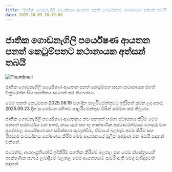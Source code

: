 ```yaml
---
title: "ජාතික ගොඩනැගිලි පර්යේෂණ ආයතන පනත් කෙටුම්පතට කථානායක අත්සන් තබයි"
date: 2025-10-09 10:15:00
---
```


# ජාතික ගොඩනැගිලි පර්යේෂණ ආයතන පනත් කෙටුම්පතට කථානායක අත්සන් තබයි

![Thumbnail](https://helakuru.sgp1.cdn.digitaloceanspaces.com/esana/images/lib/jagath-wickramanayake-sing-new.jpg)

ජාතික ගොඩනැගිලි පර්යේෂණ ආයතන පනත් කෙටුම්පත සඳහා කථානායක ජගත් වික්‍රමරත්න සිය සහතිකය සටහන් කර තිබෙනවා.

මෙම පනත් කෙටුම්පත 2025.08.19 වන දින පාර්ලිමේන්තුවට ඉදිරිපත් කරන ලද අතර, 2025.09.23 දින සංශෝධන රහිතව පාර්ලිමේන්තුව විසින් සම්මත කර තිබුණා.

ජාතික ගොඩනැගිලි පර්යේෂණ ආයතනය නව පනතක් හරහා ස්ථාපනය කිරීම මෙම පනතේ පරමාර්ථය වන අතර, නාය යෑම් සහ භූ තාක්ෂණික අස්ථාවරත්වයට ගොදුරු වන ප්‍රදේශවල පර්යේෂණ සහ සමීක්ෂණ පැවැත්වීම, ඒවායේ බලපෑම අවම කිරීම සහ තිරසාර සංවර්ධනය පෝෂණය කිරීම මෙම ආයතනයේ මූලික අරමුණු වන බවයි සඳහන් වන්නේ.

එමෙන්ම, ආපදා-ප්‍රතිරෝධී ඉදිකිරීම් සහතික කිරීමේ බලතල සහ මෙම ක්ෂේත්‍රයෙහි තාක්ෂණික සහාය ලබාදීමේ බලතල මෙම ආයතනයට පැවරී ඇති බවද වැඩිදුරටත් සඳහන්.


